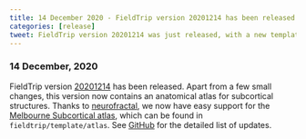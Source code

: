 ```yaml
---
title: 14 December 2020 - FieldTrip version 20201214 has been released
categories: [release]
tweet: FieldTrip version 20201214 was just released, with a new template atlas added (the Melbourne Subcortical atlas) thanks to @neurofractal! See http://www.fieldtriptoolbox.org/#14-december-2020
---
```


### 14 December, 2020

FieldTrip version [20201214](http://github.com/fieldtrip/fieldtrip/releases/tag/20201214) has been released. Apart from a few small changes, this version now contains an anatomical atlas for subcortical structures. Thanks to [neurofractal](https://github.com/neurofractal), we now have easy support for the [Melbourne Subcortical atlas](https://doi.org/10.1038/s41593-020-00711-6), which can be found in `fieldtrip/template/atlas`. See [GitHub](https://github.com/fieldtrip/fieldtrip/compare/20201126...20201214) for the detailed list of updates.
